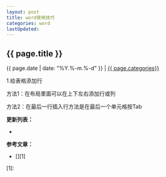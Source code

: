 ```yaml
---
layout: post
title: word使用技巧
categories: word
lastUpdated: 
---
```


## {{ page.title }}

{{ page.date | date: "%Y.%-m.%-d" }} | <a href="/archive#{{ page.categories }}">{{ page.categories}}</a>

1.给表格添加行

方法1：在布局里面可以在上下左右添加行或列

方法2：在最后一行插入行方法是在最后一个单元格按Tab



**更新列表：**

*



**参考文章：**

* [][1]

[1]: 

